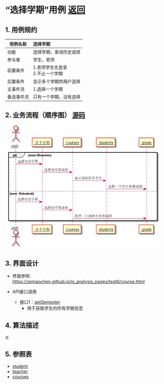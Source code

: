 
# “选择学期”用例 [返回](../README.md)
## 1. 用例规约

|用例名称|选择学期|
|-------|:-------------|
|功能|选择学期，查询历史成绩|
|参与者|学生，老师|
|前置条件|1.老师学生先登录<br/>2.不止一个学期|
|后置条件|显示多个学期供用户选择|
|主事件流|1.选择一个学期|
|备选事件流|只有一个学期，没有选择|


## 2. 业务流程（顺序图） [源码](../uml/学期选择.puml)
![学期选择](../images/学期选择.png)

    
## 3. 界面设计
- 界面参照: https://zemaochen.github.io/is_analysis_pages/test6/course.html
- API接口调用

    - 接口1：[getSemester](../接口/getSemester.md)
        - 用于获取学生的所有学期信息
## 4. 算法描述
    无
## 5. 参照表

- [student](../md/数据库设计.md/#student)
- [teacher](../md/数据库设计.md/#teacher)
- [courses](../md/数据库设计.md/#courses)

